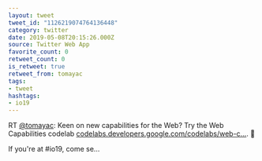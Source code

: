```yaml
---
layout: tweet
tweet_id: "1126219074764136448"
category: twitter
date: 2019-05-08T20:15:26.000Z
source: Twitter Web App
favorite_count: 0
retweet_count: 0
is_retweet: true
retweet_from: tomayac
tags:
- tweet
hashtags:
- io19
---
```


RT [@tomayac](https://twitter.com/@tomayac): Keen on new capabilities for the Web? Try the Web Capabilities codelab [codelabs.developers.google.com/codelabs/web-c…](https://codelabs.developers.google.com/codelabs/web-capabilities/#0). 🐡

If you're at #io19, come se…
